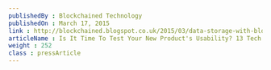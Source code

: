 ```yaml
---
publishedBy : Blockchained Technology
publishedOn : March 17, 2015
link : http://blockchained.blogspot.co.uk/2015/03/data-storage-with-blockchain-technology.html
articleName : Is It Time To Test Your New Product's Usability? 13 Tech Experts Weigh In
weight : 252 
class : pressArticle
---
```

